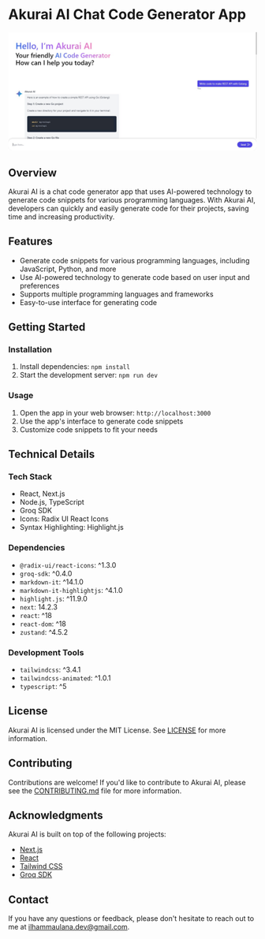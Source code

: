 # **Akurai AI Chat Code Generator App**

![Screenshoot Akurai AI](/public/screenshot.jpg)

## **Overview**

Akurai AI is a chat code generator app that uses AI-powered technology to generate code snippets for various programming languages. With Akurai AI, developers can quickly and easily generate code for their projects, saving time and increasing productivity.

## **Features**

- Generate code snippets for various programming languages, including JavaScript, Python, and more
- Use AI-powered technology to generate code based on user input and preferences
- Supports multiple programming languages and frameworks
- Easy-to-use interface for generating code

## **Getting Started**

### Installation

1. Install dependencies: `npm install`
2. Start the development server: `npm run dev`

### Usage

1. Open the app in your web browser: `http://localhost:3000`
2. Use the app's interface to generate code snippets
3. Customize code snippets to fit your needs

## **Technical Details**

### Tech Stack

- React, Next.js
- Node.js, TypeScript
- Groq SDK
- Icons: Radix UI React Icons
- Syntax Highlighting: Highlight.js

### Dependencies

- `@radix-ui/react-icons`: ^1.3.0
- `groq-sdk`: ^0.4.0
- `markdown-it`: ^14.1.0
- `markdown-it-highlightjs`: ^4.1.0
- `highlight.js`: ^11.9.0
- `next`: 14.2.3
- `react`: ^18
- `react-dom`: ^18
- `zustand`: ^4.5.2

### Development Tools

- `tailwindcss`: ^3.4.1
- `tailwindcss-animated`: ^1.0.1
- `typescript`: ^5

## **License**

Akurai AI is licensed under the MIT License. See [LICENSE](LICENSE) for more information.

## **Contributing**

Contributions are welcome! If you'd like to contribute to Akurai AI, please see the [CONTRIBUTING.md](CONTRIBUTING.md) file for more information.

## **Acknowledgments**

Akurai AI is built on top of the following projects:

- [Next.js](https://nextjs.org/)
- [React](https://reactjs.org/)
- [Tailwind CSS](https://tailwindcss.com/)
- [Groq SDK](https://groq.io/sdk)

## **Contact**

If you have any questions or feedback, please don't hesitate to reach out to me at [ilhammaulana.dev@gmail.com](mailto:ilhammaulana.dev@gmail.com).
